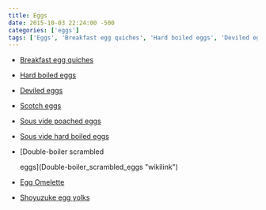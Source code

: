 ```yaml
---
title: Eggs
date: 2015-10-03 22:24:00 -500
categories: ['eggs']
tags: ['Eggs', 'Breakfast egg quiches', 'Hard boiled eggs', 'Deviled eggs', 'Scotch eggs', 'Sous vide poached eggs', 'Sous vide hard boiled eggs', 'Double-boiler scrambled eggs', 'Egg Omelette', 'Shoyuzuke egg yolks', 'Breakfast egg quiches', 'Hard boiled eggs', 'Deviled eggs', 'Scotch eggs', 'Sous vide poached eggs', 'Sous vide hard boiled eggs', 'Double-boiler scrambled eggs', 'Egg Omelette', 'Shoyuzuke egg yolks']
---
```


-   [Breakfast egg quiches](Breakfast_egg_quiches "wikilink")
-   [Hard boiled eggs](Hard_boiled_eggs "wikilink")
-   [Deviled eggs](Deviled_eggs "wikilink")
-   [Scotch eggs](Scotch_eggs "wikilink")
-   [Sous vide poached eggs](Sous_vide_poached_eggs "wikilink")
-   [Sous vide hard boiled eggs](Sous_vide_hard_boiled_eggs "wikilink")
-   [Double-boiler scrambled
    eggs](Double-boiler_scrambled_eggs "wikilink")
-   [Egg Omelette](Egg_Omelette "wikilink")
-   [Shoyuzuke egg yolks](Shoyuzuke_egg_yolks "wikilink")

